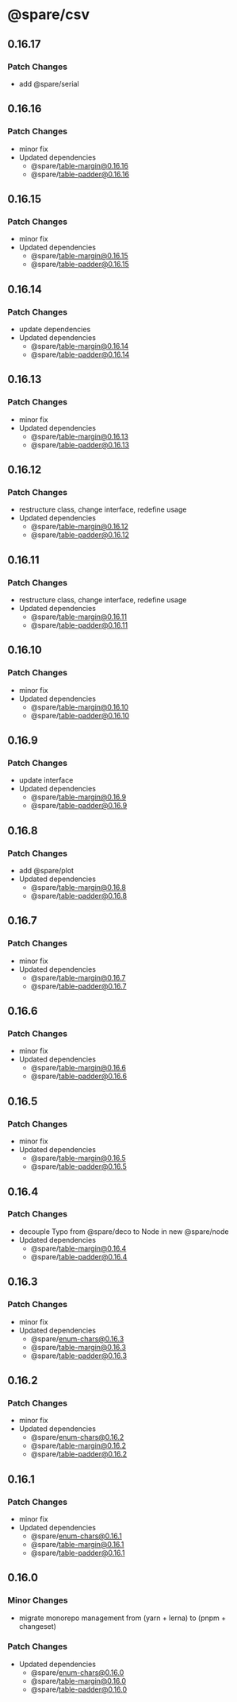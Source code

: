 # @spare/csv

## 0.16.17

### Patch Changes

- add @spare/serial

## 0.16.16

### Patch Changes

- minor fix
- Updated dependencies
  - @spare/table-margin@0.16.16
  - @spare/table-padder@0.16.16

## 0.16.15

### Patch Changes

- minor fix
- Updated dependencies
  - @spare/table-margin@0.16.15
  - @spare/table-padder@0.16.15

## 0.16.14

### Patch Changes

- update dependencies
- Updated dependencies
  - @spare/table-margin@0.16.14
  - @spare/table-padder@0.16.14

## 0.16.13

### Patch Changes

- minor fix
- Updated dependencies
  - @spare/table-margin@0.16.13
  - @spare/table-padder@0.16.13

## 0.16.12

### Patch Changes

- restructure class, change interface, redefine usage
- Updated dependencies
  - @spare/table-margin@0.16.12
  - @spare/table-padder@0.16.12

## 0.16.11

### Patch Changes

- restructure class, change interface, redefine usage
- Updated dependencies
  - @spare/table-margin@0.16.11
  - @spare/table-padder@0.16.11

## 0.16.10

### Patch Changes

- minor fix
- Updated dependencies
  - @spare/table-margin@0.16.10
  - @spare/table-padder@0.16.10

## 0.16.9

### Patch Changes

- update interface
- Updated dependencies
  - @spare/table-margin@0.16.9
  - @spare/table-padder@0.16.9

## 0.16.8

### Patch Changes

- add @spare/plot
- Updated dependencies
  - @spare/table-margin@0.16.8
  - @spare/table-padder@0.16.8

## 0.16.7

### Patch Changes

- minor fix
- Updated dependencies
  - @spare/table-margin@0.16.7
  - @spare/table-padder@0.16.7

## 0.16.6

### Patch Changes

- minor fix
- Updated dependencies
  - @spare/table-margin@0.16.6
  - @spare/table-padder@0.16.6

## 0.16.5

### Patch Changes

- minor fix
- Updated dependencies
  - @spare/table-margin@0.16.5
  - @spare/table-padder@0.16.5

## 0.16.4

### Patch Changes

- decouple Typo from @spare/deco to Node in new @spare/node
- Updated dependencies
  - @spare/table-margin@0.16.4
  - @spare/table-padder@0.16.4

## 0.16.3

### Patch Changes

- minor fix
- Updated dependencies
  - @spare/enum-chars@0.16.3
  - @spare/table-margin@0.16.3
  - @spare/table-padder@0.16.3

## 0.16.2

### Patch Changes

- minor fix
- Updated dependencies
  - @spare/enum-chars@0.16.2
  - @spare/table-margin@0.16.2
  - @spare/table-padder@0.16.2

## 0.16.1

### Patch Changes

- minor fix
- Updated dependencies
  - @spare/enum-chars@0.16.1
  - @spare/table-margin@0.16.1
  - @spare/table-padder@0.16.1

## 0.16.0

### Minor Changes

- migrate monorepo management from (yarn + lerna) to (pnpm + changeset)

### Patch Changes

- Updated dependencies
  - @spare/enum-chars@0.16.0
  - @spare/table-margin@0.16.0
  - @spare/table-padder@0.16.0
